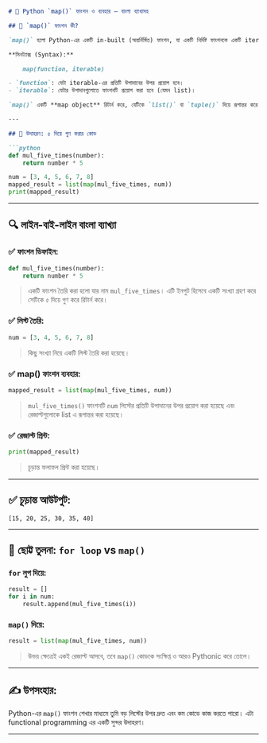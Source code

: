 ````markdown
# 🐍 Python `map()` ফাংশন ও ব্যবহার — বাংলা ব্যাখাসহ

## 🔹 `map()` ফাংশন কী?

`map()` হলো Python-এর একটি in-built (অন্তর্নির্মিত) ফাংশন, যা একটি নির্দিষ্ট ফাংশনকে একটি iterable (যেমন list, tuple ইত্যাদি)-এর প্রতিটি উপাদানের উপর প্রয়োগ করে।

**সিনট্যাক্স (Syntax):**

    map(function, iterable)

- `function`: যেটা iterable-এর প্রতিটি উপাদানের উপর প্রয়োগ হবে।
- `iterable`: যেটার উপাদানগুলোতে ফাংশনটি প্রয়োগ করা হবে (যেমন list)।

`map()` একটি **map object** রিটার্ন করে, যেটিকে `list()` বা `tuple()` দিয়ে রূপান্তর করে দেখতে হয়।

---

## 🔹 উদাহরণ: ৫ দিয়ে গুণ করার কোড

```python
def mul_five_times(number):
    return number * 5

num = [3, 4, 5, 6, 7, 8]
mapped_result = list(map(mul_five_times, num))
print(mapped_result)
````

---

## 🔍 লাইন-বাই-লাইন বাংলা ব্যাখ্যা

### ✅ ফাংশন ডিফাইন:

```python
def mul_five_times(number):
    return number * 5
```

> একটি ফাংশন তৈরি করা হলো যার নাম `mul_five_times`। এটি ইনপুট হিসেবে একটি সংখ্যা গ্রহণ করে সেটিকে ৫ দিয়ে গুণ করে রিটার্ন করে।

### ✅ লিস্ট তৈরি:

```python
num = [3, 4, 5, 6, 7, 8]
```

> কিছু সংখ্যা নিয়ে একটি লিস্ট তৈরি করা হয়েছে।

### ✅ map() ফাংশন ব্যবহার:

```python
mapped_result = list(map(mul_five_times, num))
```

> `mul_five_times()` ফাংশনটি `num` লিস্টের প্রতিটি উপাদানের উপর প্রয়োগ করা হয়েছে এবং রেজাল্টগুলোকে list এ রূপান্তর করা হয়েছে।

### ✅ রেজাল্ট প্রিন্ট:

```python
print(mapped_result)
```

> চূড়ান্ত ফলাফল প্রিন্ট করা হয়েছে।

---

## ✅ চূড়ান্ত আউটপুট:

```
[15, 20, 25, 30, 35, 40]
```

---

## 🧠 ছোট্ট তুলনা: `for loop` vs `map()`

### `for` লুপ দিয়ে:

```python
result = []
for i in num:
    result.append(mul_five_times(i))
```

### `map()` দিয়ে:

```python
result = list(map(mul_five_times, num))
```

> উভয় ক্ষেত্রেই একই রেজাল্ট আসবে, তবে `map()` কোডকে সংক্ষিপ্ত ও আরও Pythonic করে তোলে।

---

## ✍️ উপসংহার:

Python-এর `map()` ফাংশন শেখার মাধ্যমে তুমি বড় লিস্টের উপর দ্রুত এবং কম কোডে কাজ করতে পারো। এটা functional programming এর একটি সুন্দর উদাহরণ।

---

